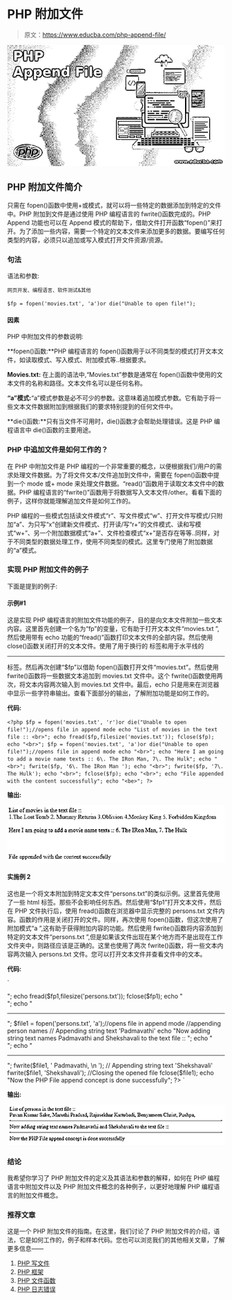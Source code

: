 # PHP 附加文件

> 原文：<https://www.educba.com/php-append-file/>

![PHP Append File](img/278204bdae9a0c23c34185e04312884b.png)



## PHP 附加文件简介

只需在 fopen()函数中使用+或模式，就可以将一些特定的数据添加到特定的文件中。PHP 附加到文件是通过使用 PHP 编程语言的 fwrite()函数完成的。PHP Append 功能也可以在 Append 模式的帮助下，借助文件打开函数“fopen()”来打开。为了添加一些内容，需要一个特定的文本文件来添加更多的数据。要编写任何类型的内容，必须只以追加或写入模式打开文件资源/资源。

### 句法

语法和参数:

<small>网页开发、编程语言、软件测试&其他</small>

`$fp = fopen('movies.txt', 'a')or die("Unable to open file!");`

#### 因素

PHP 中附加文件的参数说明:

**fopen()函数:**PHP 编程语言的 fopen()函数用于以不同类型的模式打开文本文件，如读取模式、写入模式、附加模式等..根据要求。

**Movies.txt:** 在上面的语法中,“Movies.txt”参数是通常在 fopen()函数中使用的文本文件的名称和路径。文本文件名可以是任何名称。

**“a”模式:**“a”模式参数是必不可少的参数。这意味着追加模式参数。它有助于将一些文本文件数据附加到根据我们的要求特别提到的任何文件中。

**die()函数:**只有当文件不可用时，die()函数才会帮助处理错误。这是 PHP 编程语言中 die()函数的主要用途。

### PHP 中追加文件是如何工作的？

在 PHP 中附加文件是 PHP 编程的一个非常重要的概念，以便根据我们/用户的需求处理文件数据。为了将文件文本/文件追加到文件中，需要在 fopen()函数中提到一个 mode 或+ mode 来处理文件数据。“read()”函数用于读取文本文件中的数据。PHP 编程语言的“fwrite()”函数用于将数据写入文本文件/other。看看下面的例子，这样你就能理解追加文件是如何工作的。

PHP 编程的一些模式包括读文件模式“r”、写文件模式“w”、打开文件写模式/只附加“a”、为只写“x”创建新文件模式、打开读/写“r+”的文件模式、读和写模式“w+”、另一个附加数据模式“a+”、文件检查模式“x+”是否存在等等..同样，对于不同类型的数据处理工作，使用不同类型的模式。这里专门使用了附加数据的“a”模式。

### 实现 PHP 附加文件的例子

下面是提到的例子:

#### 示例#1

这是实现 PHP 编程语言的附加文件功能的例子，目的是向文本文件附加一些文本内容。这里首先创建一个名为“fp”的变量，它有助于打开文本文件“movies.txt ”,然后使用带有 echo 功能的“fread()”函数打印文本文件的全部内容。然后使用 close()函数关闭打开的文本文件。使用了用于换行的
标签和用于水平线的

* * *

标签。然后再次创建“$fp”以借助 fopen()函数打开文件“movies.txt”。然后使用 fwrite()函数将一些数据文本追加到 movies.txt 文件中。这个 fwrite()函数使用两次，将文本内容两次输入到 movies.txt 文件中。最后，echo 只是用来在浏览器中显示一些字符串输出。查看下面部分的输出，了解附加功能是如何工作的。

**代码:**

`<?php
$fp = fopen('movies.txt', 'r')or die("Unable to open file!");//opens file in append mode
echo "List of movies in the text file :: <br>";
echo fread($fp,filesize('movies.txt'));
fclose($fp);
echo "<br>";
$fp = fopen('movies.txt', 'a')or die("Unable to open file!");//opens file in append mode
echo "<br>";
echo "Here I am going to add a movie name texts :: 6\. The IRon Man, 7\. The Hulk";
echo "<br>";
fwrite($fp, '6\. The IRon Man ');
echo "<br>";
fwrite($fp, '7\. The Hulk');
echo "<br>";
fclose($fp);
echo "<br>";
echo "File appended with the content successfully";
echo "<be>";
?>`

**输出:**

![PHP Append File1](img/c9e88a3ef48763b58b9b440279ddfb07.png)



#### 实施例 2

这也是一个将文本附加到特定文本文件“persons.txt”的类似示例。这里首先使用了一些 html 标签。那些不会影响任何东西。然后使用“$fp1”打开文本文件，然后在 PHP 文件执行后，使用 fread()函数在浏览器中显示完整的 persons.txt 文件内容。函数的作用是关闭打开的文件。同样，再次使用 fopen()函数，但这次使用了附加模式“a ”,这有助于获得附加内容的功能。然后使用 fwrite()函数将内容添加到特定的文本文件“persons.txt ”,但是如果该文件出现在某个地方而不是出现在工作文件夹中，则路径应该是正确的。这里也使用了两次 fwrite()函数，将一些文本内容两次输入 persons.txt 文件。您可以打开文本文件并查看文件中的文本。

**代码:**

`<!DOCTYPE html>
<html>
<head>
<title>PHP File Append Concept</title>
</head>
<body>
<?php
$fp1 = fopen('persons.txt', 'r')or die("Unable to open file!");//opens file in append mode
echo "List of persons in the text file :: <br>";
echo fread($fp1,filesize('persons.txt'));
fclose($fp1);
echo "<br>";
echo "<hr>";
$file1 = fopen('persons.txt', 'a');//opens file in append mode
//appending person names
// Appending string text 'Padmavathi'
echo "Now adding string text names Padmavathi and Shekshavali to the text file :: ";
echo "<br>";
echo "<hr>";
fwrite($file1, ' Padmavathi, \n ');
// Appending string text 'Shekshavali'
fwrite($file1, 'Shekshavali');
//Closing the opened file
fclose($file1);
echo "Now the PHP File append concept is done successfully";
?>
</body>
</html>`

**输出:**

![PHP Append File2](img/5191c0013c8126de2c69cb80bfee15dd.png)



### 结论

我希望你学习了 PHP 附加文件的定义及其语法和参数的解释，如何在 PHP 编程语言中附加文件以及 PHP 附加文件概念的各种例子，以更好地理解 PHP 编程语言的附加文件概念。

### 推荐文章

这是一个 PHP 附加文件的指南。在这里，我们讨论了 PHP 附加文件的介绍，语法，它是如何工作的，例子和样本代码。您也可以浏览我们的其他相关文章，了解更多信息——

1.  [PHP 写文件](https://www.educba.com/php-write-file/)
2.  [PHP 框架](https://www.educba.com/php-frameworks/)
3.  [PHP 文件函数](https://www.educba.com/php-file-functions/)
4.  [PHP 日志错误](https://www.educba.com/php-log-errors/)





